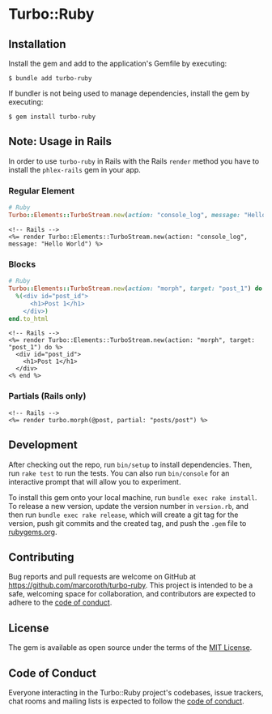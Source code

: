 # Turbo::Ruby

## Installation

Install the gem and add to the application's Gemfile by executing:

    $ bundle add turbo-ruby

If bundler is not being used to manage dependencies, install the gem by executing:

    $ gem install turbo-ruby

## Note: Usage in Rails

In order to use `turbo-ruby` in Rails with the Rails `render` method you have to install the `phlex-rails` gem in your app.

### Regular Element

```ruby
# Ruby
Turbo::Elements::TurboStream.new(action: "console_log", message: "Hello World").to_html
```

```html+erb
<!-- Rails -->
<%= render Turbo::Elements::TurboStream.new(action: "console_log", message: "Hello World") %>
```



### Blocks

```ruby
# Ruby
Turbo::Elements::TurboStream.new(action: "morph", target: "post_1") do
  %(<div id="post_id">
      <h1>Post 1</h1>
    </div>)
end.to_html
```

```html+erb
<!-- Rails -->
<%= render Turbo::Elements::TurboStream.new(action: "morph", target: "post_1") do %>
  <div id="post_id">
    <h1>Post 1</h1>
  </div>
<% end %>
```

### Partials (Rails only)

```html+erb
<!-- Rails -->
<%= render turbo.morph(@post, partial: "posts/post") %>
```

## Development

After checking out the repo, run `bin/setup` to install dependencies. Then, run `rake test` to run the tests. You can also run `bin/console` for an interactive prompt that will allow you to experiment.

To install this gem onto your local machine, run `bundle exec rake install`. To release a new version, update the version number in `version.rb`, and then run `bundle exec rake release`, which will create a git tag for the version, push git commits and the created tag, and push the `.gem` file to [rubygems.org](https://rubygems.org).

## Contributing

Bug reports and pull requests are welcome on GitHub at https://github.com/marcoroth/turbo-ruby. This project is intended to be a safe, welcoming space for collaboration, and contributors are expected to adhere to the [code of conduct](https://github.com/marcoroth/turbo-ruby/blob/main/CODE_OF_CONDUCT.md).

## License

The gem is available as open source under the terms of the [MIT License](https://opensource.org/licenses/MIT).

## Code of Conduct

Everyone interacting in the Turbo::Ruby project's codebases, issue trackers, chat rooms and mailing lists is expected to follow the [code of conduct](https://github.com/marcoroth/turbo-ruby/blob/main/CODE_OF_CONDUCT.md).
